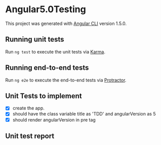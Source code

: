 # Angular5.0Testing

This project was generated with [Angular CLI](https://github.com/angular/angular-cli) version 1.5.0.

## Running unit tests

Run `ng test` to execute the unit tests via [Karma](https://karma-runner.github.io).

## Running end-to-end tests

Run `ng e2e` to execute the end-to-end tests via [Protractor](http://www.protractortest.org/).


## Unit Tests to implement
- [x] create the app.
- [x] should have the class variable title as 'TDD' and angularVersion as 5
- [x] should render angularVersion in pre tag
## Unit test report
